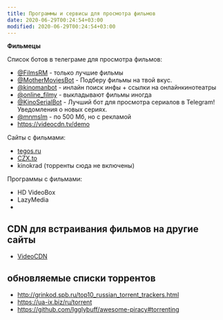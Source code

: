 ```yaml
---
title: Программы и сервисы для просмотра фильмов
date: 2020-06-29T00:24:54+03:00
modified: 2020-06-29T00:24:54+03:00
---
```

**Фильмецы**

Список ботов в телеграме для просмотра фильмов:
* [@FilmsRM](https://t.me/FilmsRM) - только лучшие фильмы
* [@MotherMoviesBot](https://t.me/MotherMoviesBot) - Подберу фильмы на твой вкус.
* [@kinomanbot](https://t.me/kinomanbot) - инлайн поиск инфы + ссылки на онлайнкинотеатры
* [@online_filmy](ohttps://t.me/online_filmy) - выкладывают фильмы иногда
* [@KinoSerialBot](https://t.me/KinoSerialBot) - Лучший бот для просмотра сериалов в Telegram! Уведомления о новых сериях. 
* [@mnmslm](https://t.me/mnmslm) - по 500 Мб, но с рекламой
* <https://videocdn.tv/demo>

Сайты с фильмами:
* [tegos.ru](http://tegos.ru)
* [CZX.to](http://czx.to)
* kinokrad
(торренты сюда не включены)

Программы с фильмами:
* HD VideoBox
* LazyMedia
* 

## CDN для встраивания фильмов на другие сайты
- [VideoCDN](https://videocdn.tv/)

## обновляемые списки торрентов
- <http://grinkod.spb.ru/top10_russian_torrent_trackers.html>
- <https://ua-ix.biz/ru/torrent>
- <https://github.com/Igglybuff/awesome-piracy#torrenting>
